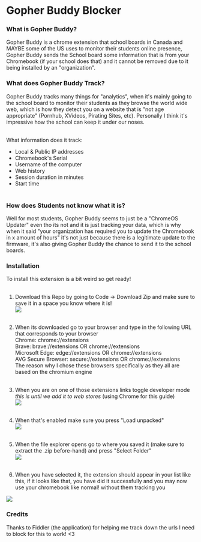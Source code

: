 # Gopher Buddy Blocker

### What is Gopher Buddy?
Gopher Buddy is a chrome extension that school boards in Canada and MAYBE some of the US uses to monitor their students online presence, Gopher Buddy sends the School board some information that is from your Chromebook (if your school does that) and it cannot be removed due to it being installed by an "organization".

### What does Gopher Buddy Track?
Gopher Buddy tracks many things for "analytics", when it's mainly going to the school board to monitor their students as they browse the world wide web, which is how they detect you on a website that is "not age appropriate" (Pornhub, XVideos, Pirating Sites, etc). Personally I think it's impressive how the school can keep it under our noses.<br><br>

What information does it track:<br>
- Local & Public IP addresses<br>
- Chromebook's Serial<br>
- Username of the computer<br>
- Web history<br>
- Session duration in minutes<br>
- Start time<br><br>

### How does Students not know what it is?
Well for most students, Gopher Buddy seems to just be a "ChromeOS Updater" even tho its not and it is just tracking your data, which is why when it said "your organization has required you to update the Chromebook in x amount of hours" it's not just because there is a legitimate update to the firmware, it's also giving Gopher Buddy the chance to send it to the school boards.

### Installation
To install this extension is a bit weird so get ready!<br><br>

1. Download this Repo by going to Code -> Download Zip and make sure to save it in a space you know where it is!<br>
<img src="https://media.discordapp.net/attachments/1017241631948296212/1047664826660429844/image.png"/><br><br>

2. When its downloaded go to your browser and type in the following URL that corresponds to your browser<br>
Chrome: chrome://extensions<br>
Brave: brave://extensions OR chrome://extensions<br>
Microsoft Edge: edge://extensions OR chrome://extensions<br>
AVG Secure Browser: secure://extensions OR chrome://extensions<br>
The reason why I chose these browsers specifically as they all are based on the chromium engine<br><br>

3. When you are on one of those extensions links toggle developer mode *this is until we add it to web stores* (using Chrome for this guide)<br>
<img src="https://media.discordapp.net/attachments/1017241631948296212/1047666409829843004/image.png"/><br><br>

4. When that's enabled make sure you press "Load unpacked"<br>
<img src="https://media.discordapp.net/attachments/1017241631948296212/1047666775640252437/image.png"/><br><br>

5. When the file explorer opens go to where you saved it (make sure to extract the .zip before-hand) and press "Select Folder"<br>
<img src="https://media.discordapp.net/attachments/1017241631948296212/1047667270861721661/image.png"/><br><br>

6. When you have selected it, the extension should appear in your list like this, if it looks like that, you have did it successfully and you may now use your chromebook like normal! without them tracking you<br>
<img src="https://media.discordapp.net/attachments/1017241631948296212/1047664257908621404/image.png"/>

### Credits
Thanks to Fiddler (the application) for helping me track down the urls I need to block for this to work! <3
